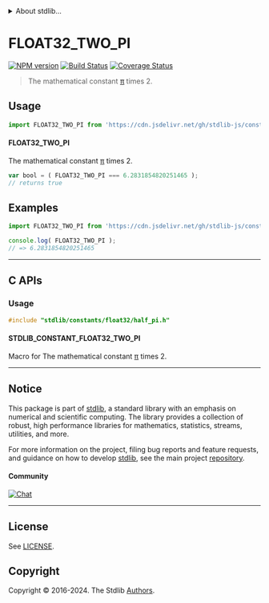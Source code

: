 <!--

@license Apache-2.0

Copyright (c) 2024 The Stdlib Authors.

Licensed under the Apache License, Version 2.0 (the "License");
you may not use this file except in compliance with the License.
You may obtain a copy of the License at

   http://www.apache.org/licenses/LICENSE-2.0

Unless required by applicable law or agreed to in writing, software
distributed under the License is distributed on an "AS IS" BASIS,
WITHOUT WARRANTIES OR CONDITIONS OF ANY KIND, either express or implied.
See the License for the specific language governing permissions and
limitations under the License.

-->


<details>
  <summary>
    About stdlib...
  </summary>
  <p>We believe in a future in which the web is a preferred environment for numerical computation. To help realize this future, we've built stdlib. stdlib is a standard library, with an emphasis on numerical and scientific computation, written in JavaScript (and C) for execution in browsers and in Node.js.</p>
  <p>The library is fully decomposable, being architected in such a way that you can swap out and mix and match APIs and functionality to cater to your exact preferences and use cases.</p>
  <p>When you use stdlib, you can be absolutely certain that you are using the most thorough, rigorous, well-written, studied, documented, tested, measured, and high-quality code out there.</p>
  <p>To join us in bringing numerical computing to the web, get started by checking us out on <a href="https://github.com/stdlib-js/stdlib">GitHub</a>, and please consider <a href="https://opencollective.com/stdlib">financially supporting stdlib</a>. We greatly appreciate your continued support!</p>
</details>

# FLOAT32_TWO_PI

[![NPM version][npm-image]][npm-url] [![Build Status][test-image]][test-url] [![Coverage Status][coverage-image]][coverage-url] <!-- [![dependencies][dependencies-image]][dependencies-url] -->

> The mathematical constant [π][@stdlib/constants/float32/pi] times 2.



<section class="usage">

## Usage

```javascript
import FLOAT32_TWO_PI from 'https://cdn.jsdelivr.net/gh/stdlib-js/constants-float32-two-pi@deno/mod.js';
```

#### FLOAT32_TWO_PI

The mathematical constant [π][@stdlib/constants/float32/pi] times 2.

```javascript
var bool = ( FLOAT32_TWO_PI === 6.2831854820251465 );
// returns true
```

</section>

<!-- /.usage -->

<section class="examples">

## Examples

<!-- TODO: better example -->

<!-- eslint no-undef: "error" -->

```javascript
import FLOAT32_TWO_PI from 'https://cdn.jsdelivr.net/gh/stdlib-js/constants-float32-two-pi@deno/mod.js';

console.log( FLOAT32_TWO_PI );
// => 6.2831854820251465
```

</section>

<!-- /.examples -->

<!-- C interface documentation. -->

* * *

<section class="c">

## C APIs

<!-- Section to include introductory text. Make sure to keep an empty line after the intro `section` element and another before the `/section` close. -->

<section class="intro">

</section>

<!-- /.intro -->

<!-- C usage documentation. -->

<section class="usage">

### Usage

```c
#include "stdlib/constants/float32/half_pi.h"
```

#### STDLIB_CONSTANT_FLOAT32_TWO_PI

Macro for The mathematical constant [π][@stdlib/constants/float32/pi] times 2.

</section>

<!-- /.usage -->

<!-- C API usage notes. Make sure to keep an empty line after the `section` element and another before the `/section` close. -->

<section class="notes">

</section>

<!-- /.notes -->

<!-- Section for related `stdlib` packages. Do not manually edit this section, as it is automatically populated. -->

<section class="related">

</section>

<!-- /.related -->

<!-- Section for all links. Make sure to keep an empty line after the `section` element and another before the `/section` close. -->


<section class="main-repo" >

* * *

## Notice

This package is part of [stdlib][stdlib], a standard library with an emphasis on numerical and scientific computing. The library provides a collection of robust, high performance libraries for mathematics, statistics, streams, utilities, and more.

For more information on the project, filing bug reports and feature requests, and guidance on how to develop [stdlib][stdlib], see the main project [repository][stdlib].

#### Community

[![Chat][chat-image]][chat-url]

---

## License

See [LICENSE][stdlib-license].


## Copyright

Copyright &copy; 2016-2024. The Stdlib [Authors][stdlib-authors].

</section>

<!-- /.stdlib -->

<!-- Section for all links. Make sure to keep an empty line after the `section` element and another before the `/section` close. -->

<section class="links">

[npm-image]: http://img.shields.io/npm/v/@stdlib/constants-float32-two-pi.svg
[npm-url]: https://npmjs.org/package/@stdlib/constants-float32-two-pi

[test-image]: https://github.com/stdlib-js/constants-float32-two-pi/actions/workflows/test.yml/badge.svg?branch=main
[test-url]: https://github.com/stdlib-js/constants-float32-two-pi/actions/workflows/test.yml?query=branch:main

[coverage-image]: https://img.shields.io/codecov/c/github/stdlib-js/constants-float32-two-pi/main.svg
[coverage-url]: https://codecov.io/github/stdlib-js/constants-float32-two-pi?branch=main

<!--

[dependencies-image]: https://img.shields.io/david/stdlib-js/constants-float32-two-pi.svg
[dependencies-url]: https://david-dm.org/stdlib-js/constants-float32-two-pi/main

-->

[chat-image]: https://img.shields.io/gitter/room/stdlib-js/stdlib.svg
[chat-url]: https://app.gitter.im/#/room/#stdlib-js_stdlib:gitter.im

[stdlib]: https://github.com/stdlib-js/stdlib

[stdlib-authors]: https://github.com/stdlib-js/stdlib/graphs/contributors

[umd]: https://github.com/umdjs/umd
[es-module]: https://developer.mozilla.org/en-US/docs/Web/JavaScript/Guide/Modules

[deno-url]: https://github.com/stdlib-js/constants-float32-two-pi/tree/deno
[deno-readme]: https://github.com/stdlib-js/constants-float32-two-pi/blob/deno/README.md
[umd-url]: https://github.com/stdlib-js/constants-float32-two-pi/tree/umd
[umd-readme]: https://github.com/stdlib-js/constants-float32-two-pi/blob/umd/README.md
[esm-url]: https://github.com/stdlib-js/constants-float32-two-pi/tree/esm
[esm-readme]: https://github.com/stdlib-js/constants-float32-two-pi/blob/esm/README.md
[branches-url]: https://github.com/stdlib-js/constants-float32-two-pi/blob/main/branches.md

[stdlib-license]: https://raw.githubusercontent.com/stdlib-js/constants-float32-two-pi/main/LICENSE

[@stdlib/constants/float32/pi]: https://github.com/stdlib-js/constants-float32-pi/tree/deno

</section>

<!-- /.links -->
